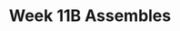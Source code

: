 ---
title: Week 11B Assembles
published_at: 2025-05-28
snippet: My CoPs
disable_html_sanitization: true
allow_math: true
---